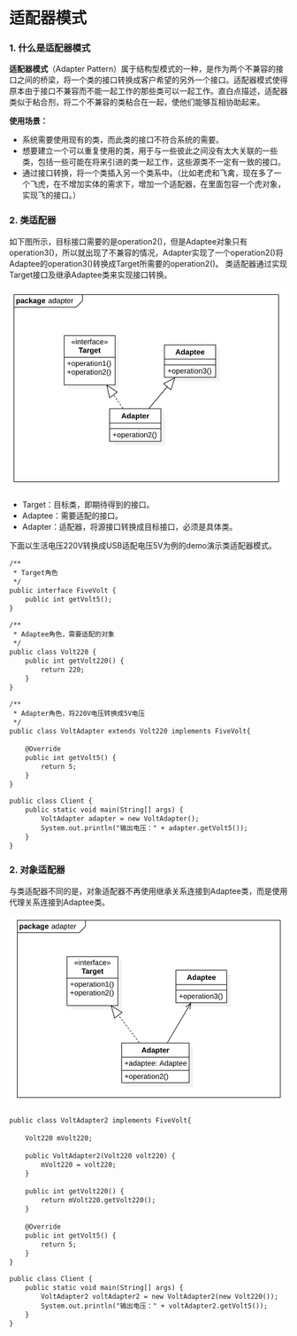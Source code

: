 # 适配器模式

### 1. 什么是适配器模式

&#x20;       **适配器模式**（Adapter Pattern）属于结构型模式的一种，是作为两个不兼容的接口之间的桥梁，将一个类的接口转换成客户希望的另外一个接口。适配器模式使得原本由于接口不兼容而不能一起工作的那些类可以一起工作。直白点描述，适配器类似于粘合剂，将二个不兼容的类粘合在一起，使他们能够互相协助起来。

&#x20;       **使用场景：**

* 系统需要使用现有的类，而此类的接口不符合系统的需要。
* 想要建立一个可以重复使用的类，用于与一些彼此之间没有太大关联的一些类，包括一些可能在将来引进的类一起工作，这些源类不一定有一致的接口。&#x20;
* 通过接口转换，将一个类插入另一个类系中。（比如老虎和飞禽，现在多了一个飞虎，在不增加实体的需求下，增加一个适配器，在里面包容一个虎对象，实现飞的接口。）

### 2. 类适配器

&#x20;       如下图所示，目标接口需要的是operation2()，但是Adaptee对象只有operation3()，所以就出现了不兼容的情况，Adapter实现了一个operation2()将Adaptee的operation3()转换成Target所需要的operation2()。           类适配器通过实现Target接口及继承Adaptee类来实现接口转换。

![](<../../../.gitbook/assets/image (481).png>)

* Target：目标类，即期待得到的接口。
* Adaptee：需要适配的接口。
* Adapter：适配器，将源接口转换成目标接口，必须是具体类。

下面以生活电压220V转换成USB适配电压5V为例的demo演示类适配器模式。

```
/**
 * Target角色
 */
public interface FiveVolt {
    public int getVolt5();
}
```

```
/**
 * Adaptee角色，需要适配的对象
 */
public class Volt220 {
    public int getVolt220() {
        return 220;
    }
}
```

```
/**
 * Adapter角色，将220V电压转换成5V电压
 */
public class VoltAdapter extends Volt220 implements FiveVolt{

    @Override
    public int getVolt5() {
        return 5;
    }
} 
```

```
public class Client {
    public static void main(String[] args) {
        VoltAdapter adapter = new VoltAdapter();
        System.out.println("输出电压：" + adapter.getVolt5());
    }
}
```

### 2. 对象适配器

&#x20;       与类适配器不同的是，对象适配器不再使用继承关系连接到Adaptee类，而是使用代理关系连接到Adaptee类。

![](<../../../.gitbook/assets/image (439).png>)

```
public class VoltAdapter2 implements FiveVolt{
    
    Volt220 mVolt220;
    
    public VoltAdapter2(Volt220 volt220) {
        mVolt220 = volt220;
    }

    public int getVolt220() {
        return mVolt220.getVolt220();
    }
    
    @Override
    public int getVolt5() {
        return 5;
    }
}
```

```
public class Client {
    public static void main(String[] args) {
        VoltAdapter2 voltAdapter2 = new VoltAdapter2(new Volt220());
        System.out.println("输出电压：" + voltAdapter2.getVolt5());
    }
}
```
